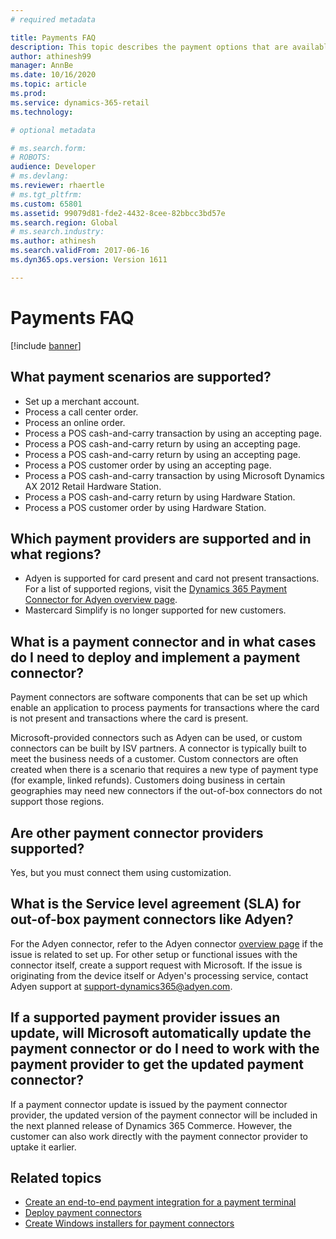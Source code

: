 ```yaml
---
# required metadata

title: Payments FAQ
description: This topic describes the payment options that are available in Dynamics 365 Commerce.
author: athinesh99
manager: AnnBe
ms.date: 10/16/2020
ms.topic: article
ms.prod:
ms.service: dynamics-365-retail
ms.technology:

# optional metadata

# ms.search.form:
# ROBOTS:
audience: Developer
# ms.devlang:
ms.reviewer: rhaertle
# ms.tgt_pltfrm:
ms.custom: 65801
ms.assetid: 99079d81-fde2-4432-8cee-82bbcc3bd57e
ms.search.region: Global
# ms.search.industry:
ms.author: athinesh
ms.search.validFrom: 2017-06-16
ms.dyn365.ops.version: Version 1611

---
```

# Payments FAQ

[!include [banner](../../includes/banner.md)]

## What payment scenarios are supported?

- Set up a merchant account.
- Process a call center order.
- Process an online order.
- Process a POS cash-and-carry transaction by using an accepting page.
- Process a POS cash-and-carry return by using an accepting page.
- Process a POS cash-and-carry return by using an accepting page.
- Process a POS customer order by using an accepting page.
- Process a POS cash-and-carry transaction by using Microsoft Dynamics AX 2012 Retail Hardware Station.
- Process a POS cash-and-carry return by using Hardware Station.
- Process a POS customer order by using Hardware Station.

## Which payment providers are supported and in what regions?

- Adyen is supported for card present and card not present transactions. For a list of supported regions, visit the [Dynamics 365 Payment Connector for Adyen overview page](https://docs.microsoft.com/dynamics365/unified-operations/retail/dev-itpro/adyen-connector?tabs=8-1-3).
- Mastercard Simplify is no longer supported for new customers.

## What is a payment connector and in what cases do I need to deploy and implement a payment connector?

Payment connectors are software components that can be set up which enable an application to process payments for transactions where the card is not present and transactions where the card is present.

Microsoft-provided connectors such as Adyen can be used, or custom connectors can be built by ISV partners. A connector is typically built to meet the business needs of a customer. Custom connectors are often created when there is a scenario that requires a new type of payment type (for example, linked refunds). Customers doing business in certain geographies may need new connectors if the out-of-box connectors do not support those regions.

## Are other payment connector providers supported?

Yes, but you must connect them using customization.

## What is the Service level agreement (SLA) for out-of-box payment connectors like Adyen?

For the Adyen connector, refer to the Adyen connector [overview page](https://docs.microsoft.com/dynamics365/unified-operations/retail/dev-itpro/adyen-connector?tabs=8-1-3) if the issue is related to set up. For other setup or functional issues with the connector itself, create a support request with Microsoft. If the issue is originating from the device itself or Adyen's processing service, contact Adyen support at support-dynamics365@adyen.com.

## If a supported payment provider issues an update, will Microsoft automatically update the payment connector or do I need to work with the payment provider to get the updated payment connector?

If a payment connector update is issued by the payment connector provider, the updated version of the payment connector will be included in the next planned release of Dynamics 365 Commerce. However, the customer can also work directly with the payment connector provider to uptake it earlier.

## Related topics

- [Create an end-to-end payment integration for a payment terminal](end-to-end-payment-extension.md)
- [Deploy payment connectors](deploy-payment-connector.md)
- [Create Windows installers for payment connectors](create-windows-installer-payment-connector.md)

